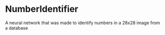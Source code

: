 # NumberIdentifier
A neural network that was made to identify numbers in a 28x28 image from a database
